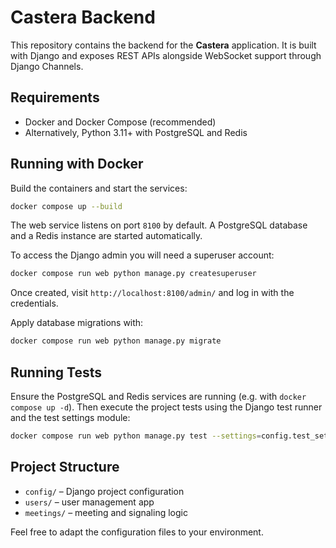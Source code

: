 # Castera Backend

This repository contains the backend for the **Castera** application. It is built with Django and exposes REST APIs alongside WebSocket support through Django Channels.

## Requirements

- Docker and Docker Compose (recommended)
- Alternatively, Python 3.11+ with PostgreSQL and Redis

## Running with Docker

Build the containers and start the services:

```bash
docker compose up --build
```

The web service listens on port `8100` by default. A PostgreSQL database and a Redis instance are started automatically.

To access the Django admin you will need a superuser account:

```bash
docker compose run web python manage.py createsuperuser
```

Once created, visit `http://localhost:8100/admin/` and log in with the credentials.

Apply database migrations with:

```bash
docker compose run web python manage.py migrate
```

## Running Tests

Ensure the PostgreSQL and Redis services are running (e.g. with `docker compose up -d`).
Then execute the project tests using the Django test runner and the test settings module:

```bash
docker compose run web python manage.py test --settings=config.test_settings
```

## Project Structure

- `config/` – Django project configuration
- `users/` – user management app
- `meetings/` – meeting and signaling logic

Feel free to adapt the configuration files to your environment.
